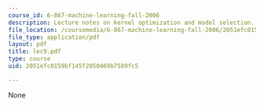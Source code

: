 ```yaml
---
course_id: 6-867-machine-learning-fall-2006
description: Lecture notes on kernel optimization and model selection.
file_location: /coursemedia/6-867-machine-learning-fall-2006/2051efc0159bf145f2050469b7589fc5_lec9.pdf
file_type: application/pdf
layout: pdf
title: lec9.pdf
type: course
uid: 2051efc0159bf145f2050469b7589fc5

---
```

None